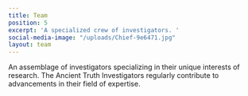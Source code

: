 ```yaml
---
title: Team
position: 5
excerpt: 'A specialized crew of investigators. '
social-media-image: "/uploads/Chief-9e6471.jpg"
layout: team
---
```


An assemblage of investigators specializing in their unique interests of research. The Ancient Truth Investigators regularly contribute to advancements in their field of expertise.  